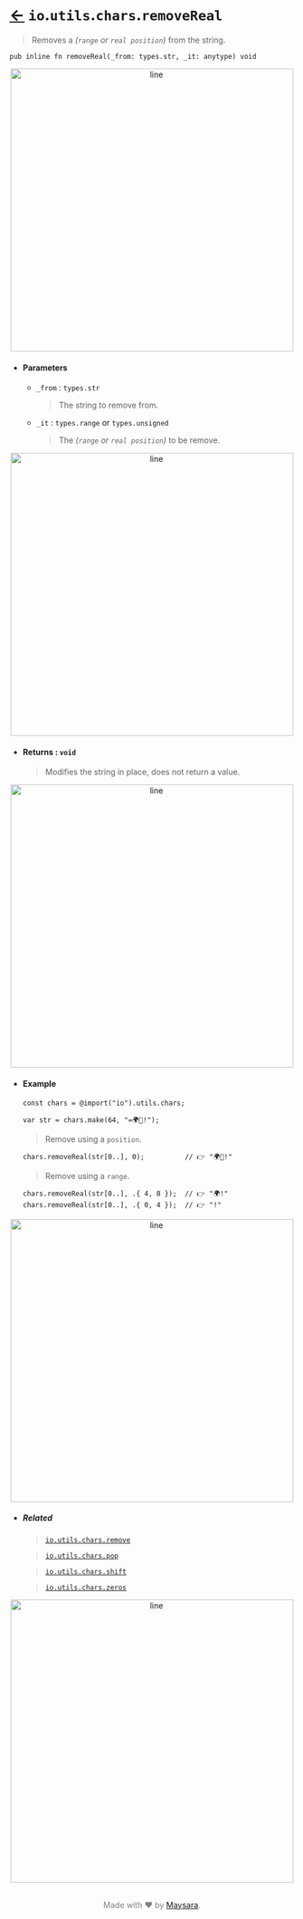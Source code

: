 # [←](../readme.md) `io`.`utils`.`chars`.`removeReal`

> Removes a _(`range` or `real position`)_ from the string.

```zig
pub inline fn removeReal(_from: types.str, _it: anytype) void
```


<div align="center">
<img src="https://raw.githubusercontent.com/Super-ZIG/io/refs/heads/main/docs/dist/img/md/line.png" alt="line" style="width:500px;"/>
</div>

- #### Parameters

    - `_from` : `types.str`

        > The string to remove from.


    - `_it` : `types.range` or `types.unsigned`

        > The _(`range` or `real position`)_ to be remove.


<div align="center">
<img src="https://raw.githubusercontent.com/Super-ZIG/io/refs/heads/main/docs/dist/img/md/line.png" alt="line" style="width:500px;"/>
</div>

- #### Returns : `void`

    > Modifies the string in place, does not return a value.

<div align="center">
<img src="https://raw.githubusercontent.com/Super-ZIG/io/refs/heads/main/docs/dist/img/md/line.png" alt="line" style="width:500px;"/>
</div>

- #### Example

    ```zig
    const chars = @import("io").utils.chars;
    ```

    ```zig
    var str = chars.make(64, "=🌍🌟!");
    ```

    > Remove using a `position`.

    ```zig
    chars.removeReal(str[0..], 0);          // 👉 "🌍🌟!"
    ```

    > Remove using a `range`.

    ```zig
    chars.removeReal(str[0..], .{ 4, 8 });  // 👉 "🌍!"
    chars.removeReal(str[0..], .{ 0, 4 });  // 👉 "!"
    ```

<div align="center">
<img src="https://raw.githubusercontent.com/Super-ZIG/io/refs/heads/main/docs/dist/img/md/line.png" alt="line" style="width:500px;"/>
</div>

- ##### Related

  > [`io.utils.chars.remove`](./remove.md)

  > [`io.utils.chars.pop`](./pop.md)

  > [`io.utils.chars.shift`](./shift.md)

  > [`io.utils.chars.zeros`](./zeros.md)


<div align="center">
<img src="https://raw.githubusercontent.com/Super-ZIG/io/refs/heads/main/docs/dist/img/md/line.png" alt="line" style="width:500px;"/>
</div>

<p align="center" style="color:grey;"><br />Made with ❤️ by <a href="http://github.com/maysara-elshewehy" target="blank">Maysara</a>.</p>